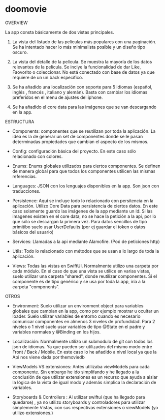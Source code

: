 # doomovie

OVERVIEW

La app consta básicamente de dos vistas principales.
 
 1. La vista del listado de las películas más populares con una paginación. Se ha intentado hacer lo más minimalista posible y un diseño tipo oscuro.
 
 2. La vista del detalle de la película. Se muestra la mayoría de los datos relevantes de la película. Se inclye la funcionalidad de dar Like, Faovorito o coleccionar. No está conectado con base de datos ya que requiere de un un back específico.
 
 3. Se ha añadido una localización con soporte para 5 idiomas (español, inglés , francés , italiano y alemán). Basta con cambiar los idiomas preferidos en el menu de ajustes del iphone.
 
 4. Se ha añadido el core data para las imágenes que se van descargando en la app.


ESTRUCTURA

- Components: componentes que se reutilizan por toda la aplicación. La idea es la de generar un set de componentes donde se le pasan determinadas propiedades que cambian el aspecto de los mismos.

- Config: configuración básica del proyecto. En este caso sólo relacionado con colores.

- Enums: Enums globales utilizados para ciertos componentes. Se definen de manera global para que todos los componentes utilicen las mismas referencias.

- Languages: JSON con los lenguajes disponibles en la app. Son json con traducciones.

- Persistence: Aquí se incluye todo lo relacionado con persitencia en la aplicación. Utilizo Core Data para persistencia de ciertos datos. En este caso solamente guardo las imágenes de la app mediante un Id. Si las imagenes existen en el core data, no se hace la petición a la api, por lo que sólo se descargan la primera vez. Para datos sencillos de tipo primitibo suelo usar UserDefaults (por ej guardar el token o datos básicos del usuario)

- Services: Llamadas a la api mediante Alamofire. (Pod de peticiones http)

- Utils: Todo lo relacionado con métodos que se usan a lo largo de toda la aplicación.

- Views: Todas las vistas en SwiftUI. Normalmente utilizo una carpeta por cada módulo. En el caso de que una vista se utilice en varias vistas, suelo utilizar una carpeta "shared", donde reutilizar componentes. Si el componente es de tipo genérico y se usa por toda la app, iría a la carpeta "components".

OTROS

- Environment: Suelo utilizar un environment object para variables globales que cambian en la app, como por ejemplo mostrar u ocultar un loader. Suelo utilizar variables de entorno cuando es necesario comunicar componentes en almenos 3 niveles de profundidad. Para 2 niveles o 1 nivel suelo usar variables de tipo @State en el padre y variables normales y @Binding en los hijos.

- Localización: Normalmente utilizo un submodulo de git con todos los json de idiomas. Ya que pueden ser utilizados del mismo modo entre Front / Back / Mobile. En este caso lo he añadido a nivel local ya que la Api nos viene dada por themoviedb

- ViewModels VS extensiones: Antes utilizaba viewModels para cada componente. Sin embargo he ido simplifando y he llegado a la conclusión de que utilizar extensiones es un recurso que ayuda a aislar la lógica de la vista de igual modo y además simplica la declaración de variables. 

- Storyboards & Controllers : Al utilizar swiftui (que ha llegado para quedarse) , ya no utilizo storyboards y controladores para utilizar simplemente Vistas, con sus respectivas extensiones o viewModels (yo utilizo extensiones.)
